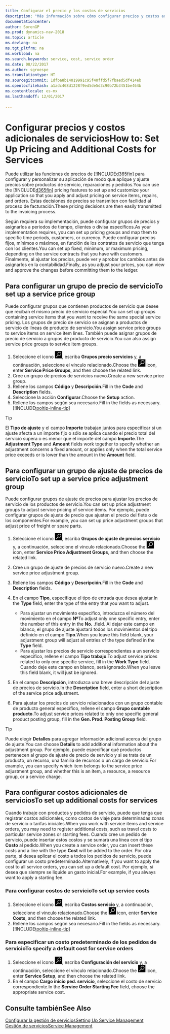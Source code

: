 ```yaml
---
title: Configurar el precio y los costos de servicios
description: "Más información sobre cómo configurar precios y costos adicionales de servicios."
documentationcenter: 
author: SorenGP
ms.prod: dynamics-nav-2018
ms.topic: article
ms.devlang: na
ms.tgt_pltfrm: na
ms.workload: na
ms.search.keywords: service, cost, service order
ms.date: 08/22/2017
ms.author: sgroespe
ms.translationtype: HT
ms.sourcegitcommit: 1dfba8b14019991c95f40ffd5f7fbaed5df414eb
ms.openlocfilehash: a1adc468d1228f9ed5de5d3c90b72b3451be464b
ms.contentlocale: es-mx
ms.lasthandoff: 12/01/2017

---
```


# <a name="how-to-set-up-pricing-and-additional-costs-for-services"></a><span data-ttu-id="5048f-103">Configurar precios y costos adicionales de servicios</span><span class="sxs-lookup"><span data-stu-id="5048f-103">How to: Set Up Pricing and Additional Costs for Services</span></span>
<span data-ttu-id="5048f-104">Puede utilizar las funciones de precios de [!INCLUDE[d365fin](includes/d365fin_md.md)] para configurar y personalizar su aplicación de modo que aplique y ajuste precios sobre productos de servicio, reparaciones y pedidos.</span><span class="sxs-lookup"><span data-stu-id="5048f-104">You can use the [!INCLUDE[d365fin](includes/d365fin_md.md)] pricing features to set up and customize your application so that you apply and adjust pricing on service items, repairs, and orders.</span></span> <span data-ttu-id="5048f-105">Estas decisiones de precios se transmiten con facilidad al proceso de facturación.</span><span class="sxs-lookup"><span data-stu-id="5048f-105">These pricing decisions are then easily transmitted to the invoicing process.</span></span>  
  
<span data-ttu-id="5048f-106">Según requiera su implementación, puede configurar grupos de precios y asignarlos a periodos de tiempo, clientes o divisa específicos.</span><span class="sxs-lookup"><span data-stu-id="5048f-106">As your implementation requires, you can set up pricing groups and map them to specific time periods, customers, or currency.</span></span> <span data-ttu-id="5048f-107">Puede configurar precios fijos, mínimos o máximos, en función de los contratos de servicio que tenga con los clientes.</span><span class="sxs-lookup"><span data-stu-id="5048f-107">You can set up fixed, minimum, or maximum pricing, depending on the service contracts that you have with customers.</span></span> <span data-ttu-id="5048f-108">Finalmente, al ajustar los precios, puede ver y aprobar los cambios antes de asignarlos en la contabilidad.</span><span class="sxs-lookup"><span data-stu-id="5048f-108">Finally, as you adjust your prices, you can view and approve the changes before committing them to the ledger.</span></span>  

## <a name="to-set-up-a-service-price-group"></a><span data-ttu-id="5048f-109">Para configurar un grupo de precio de servicio</span><span class="sxs-lookup"><span data-stu-id="5048f-109">To set up a service price group</span></span>
<span data-ttu-id="5048f-110">Puede configurar grupos que contienen productos de servicio que desee que reciban el mismo precio de servicio especial.</span><span class="sxs-lookup"><span data-stu-id="5048f-110">You can set up groups containing service items that you want to receive the same special service pricing.</span></span> <span data-ttu-id="5048f-111">Los grupos de precio de servicio se asignan a productos de servicio de líneas de producto de servicio.</span><span class="sxs-lookup"><span data-stu-id="5048f-111">You assign service price groups to service items on service item lines.</span></span> <span data-ttu-id="5048f-112">También puede asignar grupos de precio de servicio a grupos de producto de servicio.</span><span class="sxs-lookup"><span data-stu-id="5048f-112">You can also assign service price groups to service item groups.</span></span>  

1. <span data-ttu-id="5048f-113">Seleccione el icono ![Buscar página o informe](media/ui-search/search_small.png "icono Buscar página o informe"), escriba **Grupos precio servicios** y, a continuación, seleccione el vínculo relacionado.</span><span class="sxs-lookup"><span data-stu-id="5048f-113">Choose the ![Search for Page or Report](media/ui-search/search_small.png "Search for Page or Report icon") icon, enter **Service Price Groups**, and then choose the related link.</span></span>  
2. <span data-ttu-id="5048f-114">Cree un grupo de precios de servicios nuevo.</span><span class="sxs-lookup"><span data-stu-id="5048f-114">Create a new service price group.</span></span>  
3. <span data-ttu-id="5048f-115">Rellene los campos **Código** y **Descripción**.</span><span class="sxs-lookup"><span data-stu-id="5048f-115">Fill in the **Code** and **Description** fields.</span></span>  
4. <span data-ttu-id="5048f-116">Seleccione la acción **Configurar**.</span><span class="sxs-lookup"><span data-stu-id="5048f-116">Choose the **Setup** action.</span></span>  
2. <span data-ttu-id="5048f-117">Rellene los campos según sea necesario.</span><span class="sxs-lookup"><span data-stu-id="5048f-117">Fill in the fields as necessary.</span></span> [!INCLUDE[tooltip-inline-tip](includes/tooltip-inline-tip_md.md)]  

 > [!Tip]
 > <span data-ttu-id="5048f-118">El **Tipo de ajuste** y el campo **Importe** trabajan juntos para especificar si un ajuste afecta a un importe fijo o sólo se aplica cuando el precio total del servicio supera o es menor que el importe del campo **Importe**.</span><span class="sxs-lookup"><span data-stu-id="5048f-118">The **Adjustment Type** and **Amount** fields work together to specify whether an adjustment concerns a fixed amount, or applies only when the total service price exceeds or is lower than the amount in the **Amount** field.</span></span>  

## <a name="to-set-up-a-service-price-adjustment-group"></a><span data-ttu-id="5048f-119">Para configurar un grupo de ajuste de precios de servicio</span><span class="sxs-lookup"><span data-stu-id="5048f-119">To set up a service price adjustment group</span></span>  
<span data-ttu-id="5048f-120">Puede configurar grupos de ajuste de precios para ajustar los precios de servicio de los productos de servicio.</span><span class="sxs-lookup"><span data-stu-id="5048f-120">You can set up price adjustment groups to adjust service pricing of service items.</span></span> <span data-ttu-id="5048f-121">Por ejemplo, puede configurar grupos de ajuste de precio que ajusten el precio del flete o de los componentes.</span><span class="sxs-lookup"><span data-stu-id="5048f-121">For example, you can set up price adjustment groups that adjust price of freight or spare parts.</span></span>  
  
1. <span data-ttu-id="5048f-122">Seleccione el icono ![Buscar página o informe](media/ui-search/search_small.png "icono Buscar página o informe"), escriba **Grupos de ajuste de precios servicio** y, a continuación, seleccione el vínculo relacionado.</span><span class="sxs-lookup"><span data-stu-id="5048f-122">Choose the ![Search for Page or Report](media/ui-search/search_small.png "Search for Page or Report icon") icon, enter **Service Price Adjustment Groups**, and then choose the related link.</span></span>  
2. <span data-ttu-id="5048f-123">Cree un grupo de ajuste de precios de servicio nuevo.</span><span class="sxs-lookup"><span data-stu-id="5048f-123">Create a new service price adjustment group.</span></span>  
3. <span data-ttu-id="5048f-124">Rellene los campos **Código** y **Descripción**.</span><span class="sxs-lookup"><span data-stu-id="5048f-124">Fill in the **Code** and **Description** fields.</span></span>  
4. <span data-ttu-id="5048f-125">En el campo **Tipo**, especifique el tipo de entrada que desea ajustar.</span><span class="sxs-lookup"><span data-stu-id="5048f-125">In the **Type** field, enter the type of the entry that you want to adjust.</span></span>  
  
    * <span data-ttu-id="5048f-126">Para ajustar un movimiento específico, introduzca el número del movimiento en el campo **Nº**</span><span class="sxs-lookup"><span data-stu-id="5048f-126">To adjust only one specific entry, enter the number of this entry in the **No.**</span></span> <span data-ttu-id="5048f-127">.</span><span class="sxs-lookup"><span data-stu-id="5048f-127">field.</span></span> <span data-ttu-id="5048f-128">Al dejar este campo en blanco, el grupo de ajuste ajustará todos los movimientos del tipo definido en el campo **Tipo**.</span><span class="sxs-lookup"><span data-stu-id="5048f-128">When you leave this field blank, your adjustment group will adjust all entries of the type defined in the **Type** field.</span></span>  
    * <span data-ttu-id="5048f-129">Para ajustar los precios de servicio correspondientes a un servicio específico, rellene el campo **Tipo trabajo**.</span><span class="sxs-lookup"><span data-stu-id="5048f-129">To adjust service prices related to only one specific service, fill in the **Work Type** field.</span></span> <span data-ttu-id="5048f-130">Cuando deje este campo en blanco, será ignorado.</span><span class="sxs-lookup"><span data-stu-id="5048f-130">When you leave this field blank, it will just be ignored.</span></span>  
  
5. <span data-ttu-id="5048f-131">En el campo **Descripción**, introduzca una breve descripción del ajuste de precios de servicio.</span><span class="sxs-lookup"><span data-stu-id="5048f-131">In the **Description** field, enter a short description of the service price adjustment.</span></span>  
6. <span data-ttu-id="5048f-132">Para ajustar los precios de servicio relacionados con un grupo contable de producto general específico, rellene el campo **Grupo contable producto**.</span><span class="sxs-lookup"><span data-stu-id="5048f-132">To adjust service prices related to only one specific general product posting group, fill in the **Gen. Prod. Posting Group** field.</span></span>

> [!Tip]
> <span data-ttu-id="5048f-133">Puede elegir **Detalles** para agregar información adicional acerca del grupo de ajuste.</span><span class="sxs-lookup"><span data-stu-id="5048f-133">You can choose **Details** to add additional information about the adjustment group.</span></span> <span data-ttu-id="5048f-134">Por ejemplo, puede especificar qué productos pertenecen al grupo de ajuste de precio de servicio y si se trata de un producto, un recurso, una familia de recursos o un cargo de servicio.</span><span class="sxs-lookup"><span data-stu-id="5048f-134">For example, you can specify which item belongs to the service price adjustment group, and whether this is an item, a resource, a resource group, or a service charge.</span></span>  

## <a name="to-set-up-additional-costs-for-services"></a><span data-ttu-id="5048f-135">Para configurar costos adicionales de servicios</span><span class="sxs-lookup"><span data-stu-id="5048f-135">To set up additional costs for services</span></span>
<span data-ttu-id="5048f-136">Cuando trabaje con productos y pedidos de servicio, puede que tenga que registrar costos adicionales, como costos de viaje para determinadas zonas de servicio o tarifas iniciales.</span><span class="sxs-lookup"><span data-stu-id="5048f-136">When you work with service items and service orders, you may need to register additional costs, such as travel costs to particular service zones or starting fees.</span></span> <span data-ttu-id="5048f-137">Cuando cree un pedido de servicio, puede insertar estos costos y se sumará una línea con el tipo **Costo** al pedido.</span><span class="sxs-lookup"><span data-stu-id="5048f-137">When you create a service order, you can insert these costs and a line with the type **Cost** will be added to the order.</span></span> <span data-ttu-id="5048f-138">Por otra parte, si desea aplicar el costo a todos los pedidos de servicio, puede configurar un costo predeterminado.</span><span class="sxs-lookup"><span data-stu-id="5048f-138">Alternatively, if you want to apply the cost to all service orders, you can set up a default cost.</span></span> <span data-ttu-id="5048f-139">Por ejemplo, si desea que siempre se liquide un gasto inicial.</span><span class="sxs-lookup"><span data-stu-id="5048f-139">For example, if you always want to apply a starting fee.</span></span>
  
### <a name="to-set-up-service-costs"></a><span data-ttu-id="5048f-140">Para configurar costos de servicio</span><span class="sxs-lookup"><span data-stu-id="5048f-140">To set up service costs</span></span>
1. <span data-ttu-id="5048f-141">Seleccione el icono ![Buscar página o informe](media/ui-search/search_small.png "icono Buscar página o informe"), escriba **Costos servicio** y, a continuación, seleccione el vínculo relacionado.</span><span class="sxs-lookup"><span data-stu-id="5048f-141">Choose the ![Search for Page or Report](media/ui-search/search_small.png "Search for Page or Report icon") icon, enter **Service Costs**, and then choose the related link.</span></span> 
2. <span data-ttu-id="5048f-142">Rellene los campos según sea necesario.</span><span class="sxs-lookup"><span data-stu-id="5048f-142">Fill in the fields as necessary.</span></span> [!INCLUDE[tooltip-inline-tip](includes/tooltip-inline-tip_md.md)]  

### <a name="to-specify-a-default-cost-for-service-orders"></a><span data-ttu-id="5048f-143">Para especificar un costo predeterminado de los pedidos de servicio</span><span class="sxs-lookup"><span data-stu-id="5048f-143">To specify a default cost for service orders</span></span>
1. <span data-ttu-id="5048f-144">Seleccione el icono ![Buscar página o informe](media/ui-search/search_small.png "icono Buscar página o informe"), escriba **Configuración del servicio** y, a continuación, seleccione el vínculo relacionado.</span><span class="sxs-lookup"><span data-stu-id="5048f-144">Choose the ![Search for Page or Report](media/ui-search/search_small.png "Search for Page or Report icon") icon, enter **Service Setup**, and then choose the related link.</span></span> 
2. <span data-ttu-id="5048f-145">En el campo **Cargo inicio ped. servicio**, seleccione el costo de servicio correspondiente.</span><span class="sxs-lookup"><span data-stu-id="5048f-145">In the **Service Order Starting Fee** field, choose the appropriate service cost.</span></span>

## <a name="see-also"></a><span data-ttu-id="5048f-146">Consulte también</span><span class="sxs-lookup"><span data-stu-id="5048f-146">See Also</span></span>
[<span data-ttu-id="5048f-147">Configurar la gestión de servicios</span><span class="sxs-lookup"><span data-stu-id="5048f-147">Setting Up Service Management</span></span>](service-setup-service.md)  
[<span data-ttu-id="5048f-148">Gestión de servicios</span><span class="sxs-lookup"><span data-stu-id="5048f-148">Service Management</span></span>](service-service.md)  

